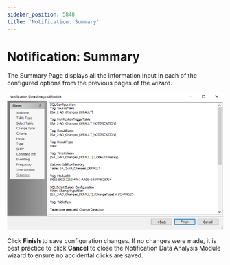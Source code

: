 ```yaml
---
sidebar_position: 5848
title: 'Notification: Summary'
---
```


# Notification: Summary

The Summary Page displays all the information input in each of the configured options from the previous pages of the wizard.

![Notification Data Analysis Module wizard Summary page](../../../../../../../static/images/AccessAnalyzer_12.0/Content/Resources/Images/EnterpriseAuditor/Admin/Analysis/Notification/Summary.png "Notification Data Analysis Module wizard Summary page")

Click **Finish** to save configuration changes. If no changes were made, it is best practice to click **Cancel** to close the Notification Data Analysis Module wizard to ensure no accidental clicks are saved.